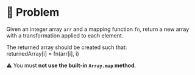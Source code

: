 # 📝 Problem

Given an integer array `arr` and a mapping function `fn`, return a new array with a transformation applied to each element.  

The returned array should be created such that:  
returnedArray[i] = fn(arr[i], i)

⚠️ You must **not use the built-in `Array.map` method**.

